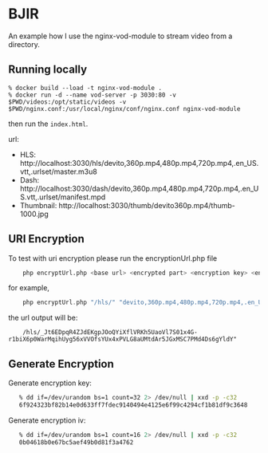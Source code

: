 # BJIR

An example how I use the nginx-vod-module to stream video from a directory.

## Running locally

```
% docker build --load -t nginx-vod-module .
% docker run -d --name vod-server -p 3030:80 -v $PWD/videos:/opt/static/videos -v $PWD/nginx.conf:/usr/local/nginx/conf/nginx.conf nginx-vod-module
```
then run the `index.html`.

url:
- HLS: http://localhost:3030/hls/devito,360p.mp4,480p.mp4,720p.mp4,.en_US.vtt,.urlset/master.m3u8
- Dash: http://localhost:3030/dash/devito,360p.mp4,480p.mp4,720p.mp4,.en_US.vtt,.urlset/manifest.mpd
- Thumbnail: http://localhost:3030/thumb/devito360p.mp4/thumb-1000.jpg

## URI Encryption

To test with uri encryption please run the encryptionUrl.php file

```sh
    php encryptUrl.php <base url> <encrypted part> <encryption key> <encryption iv>
```

for example,

```php
    php encryptUrl.php "/hls/" "devito,360p.mp4,480p.mp4,720p.mp4,.en_US.vtt,.urlset/master.m3u8" "000102030405060708090a0b0c0d0e0f101112131415161718191a1b1c1d1e1f" "00000000000000000000000000000000" 
```

the url output will be:

```
    /hls/_Jt6EDpqR4ZJdEKgpJOoQYiXflVRKh5UaoVl7S01x4G-r1biX6p0WarMqihUyg56xVVOfsYUx4xPVLG8aUMtdAr5JGxMSC7PMd4Ds6gYldY"
```

## Generate Encryption

Generate encryption key:

```sh
   % dd if=/dev/urandom bs=1 count=32 2> /dev/null | xxd -p -c32
   6f924323bf82b14e0d633ff7fdec9140494e4125e6f99c4294cf1b81df9c3648
```

Generate encryption iv:

```sh
   % dd if=/dev/urandom bs=1 count=16 2> /dev/null | xxd -p -c32
   0b04618b0e67bc5aef49b0d81f3a4762
```
